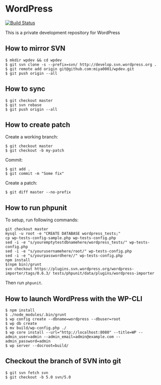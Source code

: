 # WordPress

[![Build Status](https://travis-ci.org/miya0001/wpdev.svg?branch=master)](https://travis-ci.org/miya0001/wpdev)

This is a private development repository for WordPress

## How to mirror SVN

```
$ mkdir wpdev && cd wpdev
$ git svn clone -s --prefix=svn/ http://develop.svn.wordpress.org .
$ git remote add origin git@github.com:miya0001/wpdev.git
$ git push origin --all
```

## How to sync

```
$ git checkout master
$ git svn rebase
$ git push origin --all
```

## How to create patch

Create a working branch:

```
$ git checkout master
$ git checkout -b my-patch
```

Commit:

```
$ git add .
$ git commit -m "Some fix"
```

Create a patch:

```
$ git diff master --no-prefix
```

## How to run phpunit

To setup, run following commands:

```
git checkout master
mysql -u root -e "CREATE DATABASE wordpress_tests;"
cp wp-tests-config-sample.php wp-tests-config.php
sed -i -e "s/youremptytestdbnamehere/wordpress_tests/" wp-tests-config.php
sed -i -e "s/yourusernamehere/root/" wp-tests-config.php
sed -i -e "s/yourpasswordhere//" wp-tests-config.php
npm install
$(npm bin)/grunt
svn checkout https://plugins.svn.wordpress.org/wordpress-importer/tags/0.6.3/ tests/phpunit/data/plugins/wordpress-importer
```

Then run `phpunit`.

## How to launch WordPress with the WP-CLI

```
$ npm install
$ ./node_modules/.bin/grunt
$ wp config create --dbname=wordpress --dbuser=root
$ wp db create
$ mv build/wp-config.php ./
$ wp core install --url="http://localhost:8080" --title=WP --admin_user=admin --admin_email=admin@example.com --admin_password=admin
$ wp server --docroot=build/
```

## Checkout the branch of SVN into git

```
$ git svn fetch svn
$ git checkout -b 5.0 svn/5.0
```
